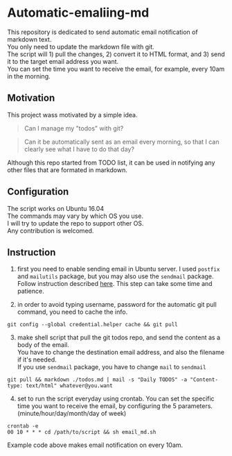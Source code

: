 # Automatic-emaliing-md
This repository is dedicated to send automatic email notification of markdown text.  
You only need to update the markdown file with git.  
The script will 1) pull the changes, 2) convert it to HTML format, and 3) send it to the target email address you want.  
You can set the time you want to receive the email, for example, every 10am in the morning.

## Motivation
This project wass motivated by a simple idea.
> Can I manage my "todos" with git?

> Can it be automatically sent as an email every morning, so that I can clearly see what I have to do that day?

Although this repo started from TODO list, it can be used in notifying any other files that are formated in markdown. 

## Configuration
The script works on Ubuntu 16.04  
The commands may vary by which OS you use.   
I will try to update the repo to support other OS.  
Any contribution is welcomed. 

## Instruction
1. first you need to enable sending email in Ubuntu server. I used `postfix` and `mailutils` package, but you may also use the `sendmail` package. 
Follow instruction described [here](https://easyengine.io/tutorials/linux/ubuntu-postfix-gmail-smtp/).
This step can take some time and patience.

2. in order to avoid typing username, password for the automatic git pull command, you need to cache the info.
```
git config --global credential.helper cache && git pull
```


3. make shell script that pull the git todos repo, and send the content as a body of the email.  
You have to change the destination email address, and also the filename if it's needed.  
If you use `sendmail` package, you have to change `mail` to `sendmail`
```
git pull && markdown ./todos.md | mail -s "Daily TODOS" -a "Content-type: text/html" whatever@you.want
```


4. set to run the script everyday using crontab.
You can set the specific time you want to receive the email, by configuring the 5 parameters. (minute/hour/day/month/day of week)
```
crontab -e
00 10 * * * cd /path/to/script && sh email_md.sh
``` 
Example code above makes email notification on every 10am.

